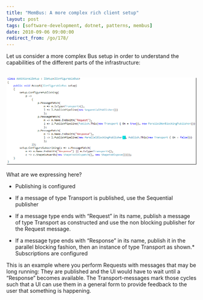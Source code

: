 ```yaml
---
title: "MemBus: A more complex rich client setup"
layout: post
tags: [software-development, dotnet, patterns, membus]
date: 2010-09-06 09:00:00
redirect_from: /go/178/
---
```


Let us consider a more complex Bus setup in order to understand the capabilities of the different parts of the infrastructure:

&nbsp;![image](/assets/image_7337b070-7353-4041-bb93-87aca8327ca8.png "image") 

What are we expressing here?

*   Publishing is configured

*   If a message of type Transport is published, use the Sequential publisher
*   If a message type ends with “Request” in its name, publish a message of type Transport as constructed and use the non blocking publisher for the Request message.
*   If a message type ends with “Response” in its name, publish it in the parallel blocking fashion, then an instance of type Transport as shown.*   Subscriptions are configured 

This is an example where you perform Requests with messages that may be long running: They are published and the UI would have to wait until a “Response” becomes available. The Transport-messages mark those cycles such that a UI can use them in a general form to provide feedback to the user that something is happening.